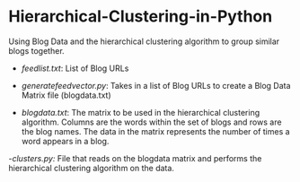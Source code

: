 Hierarchical-Clustering-in-Python
=================================

Using Blog Data and the hierarchical clustering algorithm to group similar blogs together. 

- *feedlist.txt*: List of Blog URLs

- *generatefeedvector.py*: Takes in a list of Blog URLs to create a Blog Data Matrix file (blogdata.txt)

- *blogdata.txt*: The matrix to be used in the hierarchical clustering algorithm. Columns are the words within the set of blogs and rows are the blog names. The data in the matrix represents the number of times a word appears in a blog.

-*clusters.py:* File that reads on the blogdata matrix and performs the hierarchical clustering algorithm on the data. 
